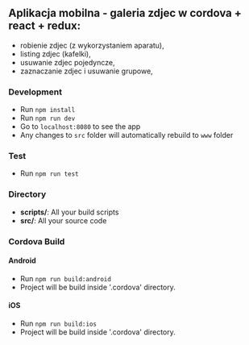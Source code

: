 ## Aplikacja mobilna - galeria zdjec w cordova + react + redux:
* robienie zdjec (z wykorzystaniem aparatu),
* listing zdjec (kafelki),
* usuwanie zdjec pojedyncze,
* zaznaczanie zdjec i usuwanie grupowe,

### Development
* Run `npm install`
* Run `npm run dev`
* Go to `localhost:8080` to see the app
* Any changes to `src` folder will automatically rebuild to `www` folder

### Test
* Run `npm run test`

### Directory
* **scripts/**: All your build scripts
* **src/**: All your source code


### Cordova Build
#### Android
* Run `npm run build:android`
* Project will be build inside '.cordova' directory.

#### iOS
* Run `npm run build:ios`
* Project will be build inside '.cordova' directory.
